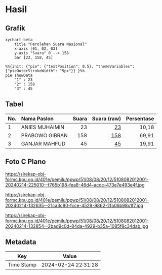 # Hasil

## Grafik

```mermaid
xychart-beta
    title "Perolehan Suara Nasional"
    x-axis [01, 02, 03]
    y-axis "Suara" 0 --> 158
    bar [23, 158, 45]
```

```mermaid
%%{init: {"pie": {"textPosition": 0.5}, "themeVariables": {"pieOuterStrokeWidth": "5px"}} }%%
pie showData
    "1" : 23
    "2" : 158
    "3" : 45
```

## Tabel

| No. | Nama Paslon    | Suara | Suara (raw) | Persentase |
|:--- |:-------------- | -----:| -----------:| ----------:|
| 1   | ANIES MUHAIMIN | 23    | [23][p-1]   | 10,18      |
| 2   | PRABOWO GIBRAN | 158   | [158][p-2]  | 69,91      |
| 3   | GANJAR MAHFUD  | 45    | [45][p-3]   | 19,91      |


[p-1]: https://github.com/gigit-pemilu/pemilu-2024/blob/main/pilpres/hitung-suara/sub/51-bali/sub/08-buleleng/sub/08-kubutambahan/sub/2012-bukti/sub/001-tps/sub/paslon-1.txt
[p-2]: https://github.com/gigit-pemilu/pemilu-2024/blob/main/pilpres/hitung-suara/sub/51-bali/sub/08-buleleng/sub/08-kubutambahan/sub/2012-bukti/sub/001-tps/sub/paslon-2.txt
[p-3]: https://github.com/gigit-pemilu/pemilu-2024/blob/main/pilpres/hitung-suara/sub/51-bali/sub/08-buleleng/sub/08-kubutambahan/sub/2012-bukti/sub/001-tps/sub/paslon-3.txt

## Foto C Plano

https://sirekap-obj-formc.kpu.go.id/401e/pemilu/ppwp/51/08/08/20/12/5108082012001-20240214-225010--f765b198-fea8-46d4-acdc-473e7e493e4f.jpg

https://sirekap-obj-formc.kpu.go.id/401e/pemilu/ppwp/51/08/08/20/12/5108082012001-20240214-132635--21ca3c80-fcce-4529-9862-2fa06b98c1f7.jpg

https://sirekap-obj-formc.kpu.go.id/401e/pemilu/ppwp/51/08/08/20/12/5108082012001-20240214-132854--2bad9c0d-84da-4929-b35a-1085f8c34dab.jpg


## Metadata

| Key        | Value               |
| ---------- | ------------------- |
| Time Stamp | 2024-02-24 22:31:28 |



